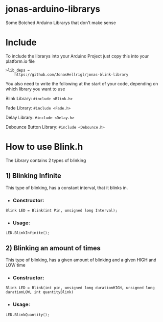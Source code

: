 # jonas-arduino-librarys
Some Botched Arduino Librarys that don't make sense

# Include
To include the librarys into your Arduino Project just copy this into your platform.io file
```
>lib_deps = 
    https://github.com/JonasHellrigl/jonas-blink-library
```
You also need to write the following at the start of your code, depending on which library you want to use

Blink Library: ```#include <Blink.h>```

Fade Library: ```#include <Fade.h>```

Delay Library: ```#include <Delay.h>```

Debounce Button Library: ```#include <Debounce.h>```


# How to use Blink.h
The Library contains 2 types of blinking
## 1) Blinking Infinite
This type of blinking, has a constant interval, that it blinks in.
- ### Constructor: 
```
Blink LED = Blink(int Pin, unsigned long Interval);
```
- ### Usage:
```
LED.BlinkInfinite();
```
## 2) Blinking an amount of times
This type of blinking, has a given amount of blinking and a given HIGH and LOW time
- ### Constructor: 
```
Blink LED = Blink(int pin, unsigned long durationHIGH, unsigned long durationLOW, int quantityBlink)
```
- ### Usage:
```
LED.BlinkQuantity();
```
